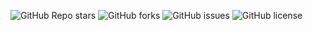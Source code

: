 ![GitHub Repo stars](https://img.shields.io/github/stars/Pandiharshan/Ecommercex?style=social)
![GitHub forks](https://img.shields.io/github/forks/Pandiharshan/Ecommercex?style=social)
![GitHub issues](https://img.shields.io/github/issues/Pandiharshan/Ecommercex)
![GitHub license](https://img.shields.io/github/license/Pandiharshan/Ecommercex)
